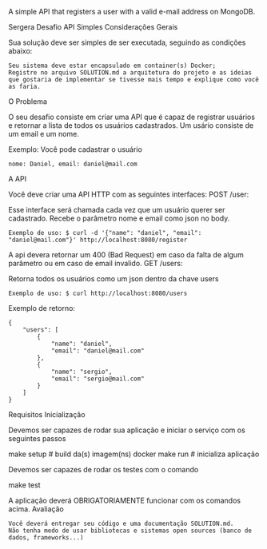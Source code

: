 A simple API that registers a user with a valid e-mail address on MongoDB.

Sergera
Desafio API Simples
Considerações Gerais

Sua solução deve ser simples de ser executada, seguindo as condições abaixo:

    Seu sistema deve estar encapsulado em container(s) Docker;
    Registre no arquivo SOLUTION.md a arquitetura do projeto e as ideias que gostaria de implementar se tivesse mais tempo e explique como você as faria.

O Problema

O seu desafio consiste em criar uma API que é capaz de registrar usuários e retornar a lista de todos os usuários cadastrados. Um usário consiste de um email e um nome.

Exemplo: Você pode cadastrar o usuário

    nome: Daniel, email: daniel@mail.com

A API

Você deve criar uma API HTTP com as seguintes interfaces:
POST /user:

Esse interface será chamada cada vez que um usuário querer ser cadastrado. Recebe o parâmetro nome e email como json no body.

    Exemplo de uso: $ curl -d '{"name": "daniel", "email": "daniel@mail.com"}' http://localhost:8080/register

A api devera retornar um 400 (Bad Request) em caso da falta de algum parâmetro ou em caso de email invalido.
GET /users:

Retorna todos os usuários como um json dentro da chave users

    Exemplo de uso: $ curl http://localhost:8080/users

Exemplo de retorno:

    {
        "users": [
            {
                "name": "daniel",
                "email": "daniel@mail.com"
            },
            {
                "name": "sergio",
                "email": "sergio@mail.com"
            }
        ]
    }

Requisitos
Inicialização

Devemos ser capazes de rodar sua aplicação e iniciar o serviço com os seguintes passos

make setup  # build da(s) imagem(ns) docker
make run    # inicializa aplicação

Devemos ser capazes de rodar os testes com o comando

make test

A aplicação deverá OBRIGATORIAMENTE funcionar com os comandos acima.
Avaliação

    Você deverá entregar seu código e uma documentação SOLUTION.md.
    Não tenha medo de usar bibliotecas e sistemas open sources (banco de dados, frameworks...)
